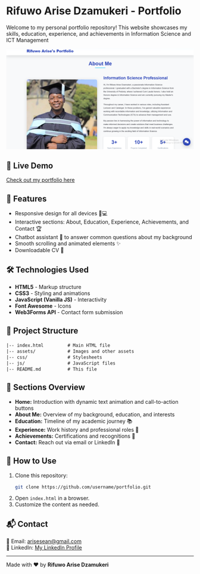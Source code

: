 # Rifuwo Arise Dzamukeri - Portfolio

Welcome to my personal portfolio repository! This website showcases my skills, education, experience, and achievements in Information Science and ICT Management

![portfolio screenshot](assets/Screenshot%20(7).png)

## 🚀 Live Demo
[Check out my portfolio here](https://rifuwo481.github.io/portfolio/)

## 📌 Features
- Responsive design for all devices 📱💻
- Interactive sections: About, Education, Experience, Achievements, and Contact 🏆
- Chatbot assistant 🤖 to answer common questions about my background
- Smooth scrolling and animated elements ✨
- Downloadable CV 📄

## 🛠️ Technologies Used
- **HTML5** - Markup structure
- **CSS3** - Styling and animations
- **JavaScript (Vanilla JS)** - Interactivity
- **Font Awesome** - Icons
- **Web3Forms API** - Contact form submission

## 📂 Project Structure
```
|-- index.html         # Main HTML file
|-- assets/            # Images and other assets
|-- css/               # Stylesheets
|-- js/                # JavaScript files
|-- README.md          # This file
```

## 📖 Sections Overview
- **Home:** Introduction with dynamic text animation and call-to-action buttons
- **About Me:** Overview of my background, education, and interests
- **Education:** Timeline of my academic journey 📚
- **Experience:** Work history and professional roles 💼
- **Achievements:** Certifications and recognitions 🏅
- **Contact:** Reach out via email or LinkedIn 📩

## 🎯 How to Use
1. Clone this repository:
   ```sh
   git clone https://github.com/username/portfolio.git
   ```
2. Open `index.html` in a browser.
3. Customize the content as needed.

## 📬 Contact
📧 Email: [arisesean@gmail.com](mailto:arisesean@gmail.com)  
🔗 LinkedIn: [My LinkedIn Profile](https://www.linkedin.com/in/rifuwo-arise-8149a3345/)  

---
Made with ❤️ by **Rifuwo Arise Dzamukeri**

